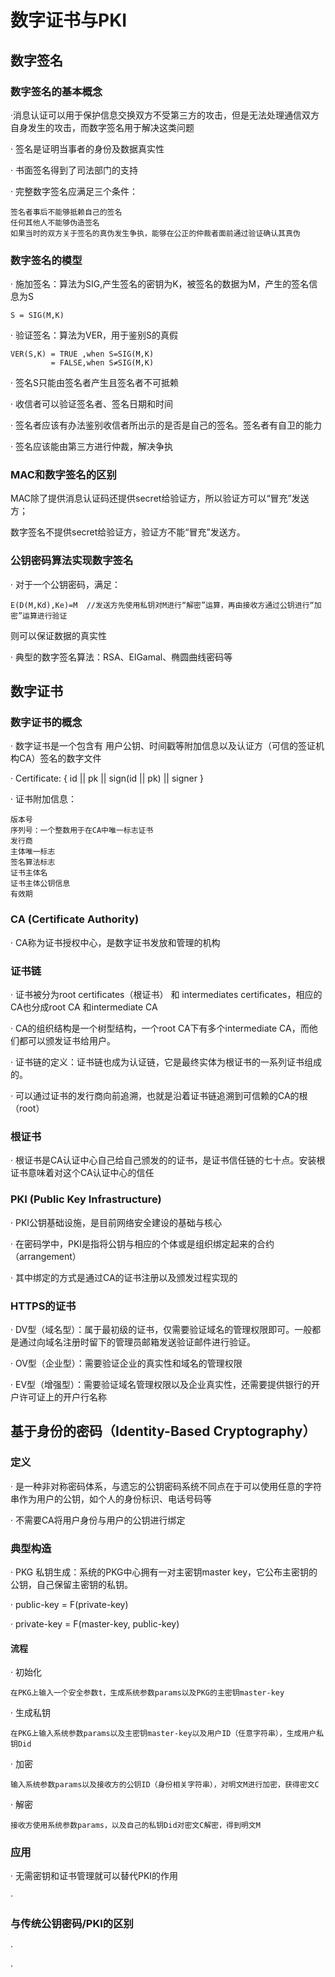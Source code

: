 # 数字证书与PKI
## 数字签名
### 数字签名的基本概念
·消息认证可以用于保护信息交换双方不受第三方的攻击，但是无法处理通信双方自身发生的攻击，而数字签名用于解决这类问题 

· 签名是证明当事者的身份及数据真实性

· 书面签名得到了司法部门的支持

· 完整数字签名应满足三个条件：
```
签名者事后不能够抵赖自己的签名
任何其他人不能够伪造签名
如果当时的双方关于签名的真伪发生争执，能够在公正的仲裁者面前通过验证确认其真伪
```
### 数字签名的模型
· 施加签名：算法为SIG,产生签名的密钥为K，被签名的数据为M，产生的签名信息为S
```
S = SIG(M,K)
```

· 验证签名：算法为VER，用于鉴别S的真假
```
VER(S,K) = TRUE ,when S=SIG(M,K)
         = FALSE,when S≠SIG(M,K)
```

· 签名S只能由签名者产生且签名者不可抵赖

· 收信者可以验证签名者、签名日期和时间

· 签名者应该有办法鉴别收信者所出示的是否是自己的签名。签名者有自卫的能力

· 签名应该能由第三方进行仲裁，解决争执

### MAC和数字签名的区别

MAC除了提供消息认证码还提供secret给验证方，所以验证方可以“冒充”发送方；

数字签名不提供secret给验证方，验证方不能“冒充”发送方。

### 公钥密码算法实现数字签名
· 对于一个公钥密码，满足：
```
E(D(M,Kd),Ke)=M  //发送方先使用私钥对M进行“解密”运算，再由接收方通过公钥进行“加密”运算进行验证

```

则可以保证数据的真实性

· 典型的数字签名算法：RSA、ElGamal、椭圆曲线密码等

## 数字证书
### 数字证书的概念
· 数字证书是一个包含有 用户公钥、时间戳等附加信息以及认证方（可信的签证机构CA）签名的数字文件

· Certificate: { id || pk || sign(id || pk) || signer } 

· 证书附加信息：
```
版本号
序列号：一个整数用于在CA中唯一标志证书
发行商
主体唯一标志
签名算法标志
证书主体名
证书主体公钥信息
有效期
```

### CA (Certificate Authority)
· CA称为证书授权中心，是数字证书发放和管理的机构

### 证书链
· 证书被分为root certificates（根证书） 和 intermediates certificates，相应的CA也分成root CA 和intermediate CA

· CA的组织结构是一个树型结构，一个root CA下有多个intermediate CA，而他们都可以颁发证书给用户。

· 证书链的定义：证书链也成为认证链，它是最终实体为根证书的一系列证书组成的。 

· 可以通过证书的发行商向前追溯，也就是沿着证书链追溯到可信赖的CA的根（root）

### 根证书
· 根证书是CA认证中心自己给自己颁发的的证书，是证书信任链的七十点。安装根证书意味着对这个CA认证中心的信任

### PKI (Public Key Infrastructure)
· PKI公钥基础设施，是目前网络安全建设的基础与核心

· 在密码学中，PKI是指将公钥与相应的个体或是组织绑定起来的合约（arrangement）

· 其中绑定的方式是通过CA的证书注册以及颁发过程实现的

### HTTPS的证书
· DV型（域名型）：属于最初级的证书，仅需要验证域名的管理权限即可。一般都是通过向域名注册时留下的管理员邮箱发送验证邮件进行验证。

· OV型（企业型）：需要验证企业的真实性和域名的管理权限

· EV型（增强型）：需要验证域名管理权限以及企业真实性，还需要提供银行的开户许可证上的开户行名称

## 基于身份的密码（Identity-Based Cryptography）
### 定义
· 是一种非对称密码体系，与遗忘的公钥密码系统不同点在于可以使用任意的字符串作为用户的公钥，如个人的身份标识、电话号码等

· 不需要CA将用户身份与用户的公钥进行绑定

### 典型构造
· PKG 私钥生成：系统的PKG中心拥有一对主密钥master key，它公布主密钥的公钥，自己保留主密钥的私钥。

· public-key = F(private-key)

· private-key = F(master-key, public-key)

#### 流程
· 初始化
```
在PKG上输入一个安全参数t，生成系统参数params以及PKG的主密钥master-key
```

· 生成私钥
```
在PKG上输入系统参数params以及主密钥master-key以及用户ID（任意字符串），生成用户私钥Did
```

· 加密
```
输入系统参数params以及接收方的公钥ID（身份相关字符串），对明文M进行加密，获得密文C
```

· 解密
```
接收方使用系统参数params，以及自己的私钥Did对密文C解密，得到明文M
```


### 应用
· 无需密钥和证书管理就可以替代PKI的作用

· 

### 与传统公钥密码/PKI的区别
· 

· 